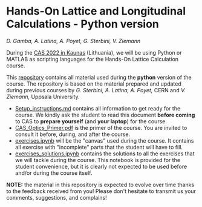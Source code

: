 # Hands-On Lattice and Longitudinal Calculations - Python version
*D. Gamba, A. Latina, A. Poyet, G. Sterbini, V. Ziemann*

During the [CAS 2022 in Kaunas](https://indico.cern.ch/event/1117526/) (Lithuania), we will be using Python or MATLAB as scripting languages for the Hands-On Lattice Calculation course.

This [repository](https://github.com/dgamba/CAS_2022) contains all material used during the **python** version of the course.
The repository is based on the material prepared and updated during previous courses by *G. Sterbini, A. Latina, A. Poyet,* CERN and *V. Ziemann,* Uppsala University.

- [Setup_instructions.md](./Setup_instructions.md) contains all information to get ready for the course. We kindly ask the student to read this document **before coming** to CAS to **prepare yourself** (and **your laptop**) for the course. 
- [CAS_Optics_Primer.pdf](./CAS_Optics_Primer.pdf) is the primer of the course. You are invited to consult it before, during, and after the course. 
- [exercises.ipynb](./exercises.ipynb) will be the "canvas" used during the course. It contains all exercise with "incomplete" parts that the student will have to fill.
- [exercises_solutions.ipynb](./exercises_solutions.ipynb) contains the solutions to all the exercises that we will tackle during the course. This notebook is provided for the student convenience, but it is clearly not expected to be used before and/or during the course itself.

**NOTE:** the material in this repository is expected to evolve over time thanks to the feedback received from you! Please don't hesitate to transmit us your comments, suggestions, and complains!
